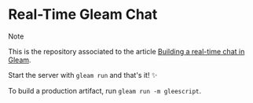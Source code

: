 # Real-Time Gleam Chat

> [!NOTE]
> This is the repository associated to the article [Building a real-time chat in Gleam](https://gautier.dev/articles/real-time-gleam-chat).

Start the server with `gleam run` and that's it! ✨

To build a production artifact, run `gleam run -m gleescript`.

